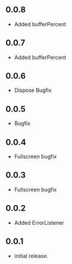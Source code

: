 ## 0.0.8

- Added bufferPercent

## 0.0.7

- Added bufferPercent

## 0.0.6

- Dispose Bugfix

## 0.0.5

- Bugfix

## 0.0.4

- Fullscreen bugfix

## 0.0.3

- Fullscreen bugfix

## 0.0.2

- Added ErrorListener

## 0.0.1

- initial release.
